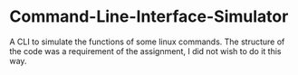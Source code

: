 # Command-Line-Interface-Simulator
A CLI to simulate the functions of some linux commands.
The structure of the code was a requirement of the assignment, I did not wish to do it this way.
